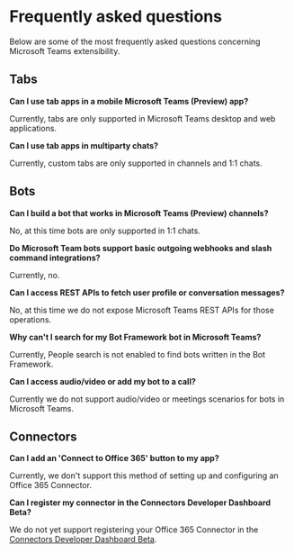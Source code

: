 ﻿# Frequently asked questions

Below are some of the most frequently asked questions concerning Microsoft Teams extensibility.

## Tabs

**Can I use tab apps in a mobile Microsoft Teams (Preview) app?**

Currently, tabs are only supported in Microsoft Teams desktop and web applications.

**Can I use tab apps in multiparty chats?**

Currently, custom tabs are only supported in channels and 1:1 chats.

## Bots

**Can I build a bot that works in Microsoft Teams (Preview) channels?**

No, at this time bots are only supported in 1:1 chats. 

**Do Microsoft Team bots support basic outgoing webhooks and slash command integrations?**

Currently, no. 

**Can I access REST APIs to fetch user profile or conversation messages?**

No, at this time we do not expose Microsoft Teams REST APIs for those operations. 

**Why can't I search for my Bot Framework bot in Microsoft Teams?**

Currently, People search is not enabled to find bots written in the Bot Framework. 

**Can I access audio/video or add my bot to a call?**

Currently we do not support audio/video or meetings scenarios for bots in Microsoft Teams.

## Connectors

**Can I add an 'Connect to Office 365' button to my app?**

Currently, we don't support this method of setting up and configuring an Office 365 Connector.

**Can I register my connector in the Connectors Developer Dashboard Beta?**

We do not yet support registering your Office 365 Connector in the [Connectors Developer Dashboard Beta](https://dev.outlook.com/Connectors/ConnectButton).

 
